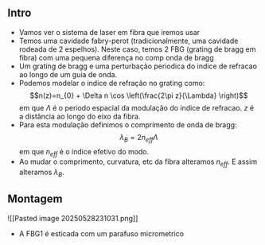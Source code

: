 ## Intro
- Vamos ver o sistema de laser em fibra que iremos usar
- Temos uma cavidade fabry-perot (tradicionalmente, uma cavidade rodeada de 2 espelhos). Neste caso, temos 2 FBG (grating de bragg em fibra) com uma pequena diferença no comp onda de bragg
- Um grating de bragg e uma perturbação periodica do indice de refracao ao longo de um guia de onda. 
- Podemos modelar o indice de refração no grating como:
$$n(z)=n_{0} + \Delta n \cos \left(\frac{2\pi z}{\Lambda} \right)$$
em que $\Lambda$ é o periodo espacial da modulação do indice de refracao. $z$ é a distância ao longo do eixo da fibra. 
- Para esta modulação definimos o comprimento de onda de bragg:
$$\lambda_{B}=2n_{eff} \Lambda$$
em que $n_{eff}$ é o índice efetivo do modo.
- Ao mudar o comprimento, curvatura, etc da fibra alteramos $n_{eff}$. E assim alteramos $\lambda_B$. 

## Montagem
![[Pasted image 20250528231031.png]]
- A FBG1 é esticada com um parafuso micrometrico
